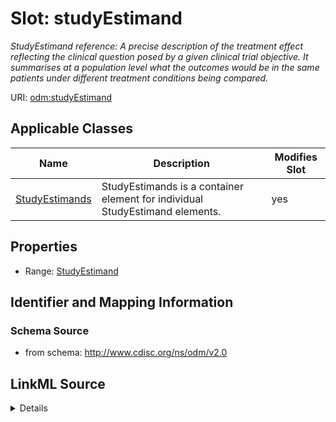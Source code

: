 # Slot: studyEstimand


_StudyEstimand reference: A precise description of the treatment effect reflecting the clinical question posed by a given clinical trial objective. It summarises at a population level what the outcomes would be in the same patients under different treatment conditions being compared._



URI: [odm:studyEstimand](http://www.cdisc.org/ns/odm/v2.0/studyEstimand)



<!-- no inheritance hierarchy -->




## Applicable Classes

| Name | Description | Modifies Slot |
| --- | --- | --- |
[StudyEstimands](StudyEstimands.md) | StudyEstimands is a container element for individual StudyEstimand elements. |  yes  |







## Properties

* Range: [StudyEstimand](StudyEstimand.md)





## Identifier and Mapping Information







### Schema Source


* from schema: http://www.cdisc.org/ns/odm/v2.0




## LinkML Source

<details>
```yaml
name: studyEstimand
description: 'StudyEstimand reference: A precise description of the treatment effect
  reflecting the clinical question posed by a given clinical trial objective. It summarises
  at a population level what the outcomes would be in the same patients under different
  treatment conditions being compared.'
from_schema: http://www.cdisc.org/ns/odm/v2.0
rank: 1000
identifier: false
alias: studyEstimand
domain_of:
- StudyEstimands
range: StudyEstimand

```
</details>
